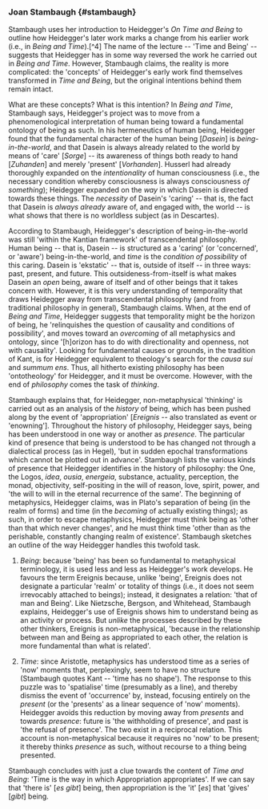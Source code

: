 ### Joan Stambaugh {#stambaugh}

Stambaugh uses her introduction to Heidegger's *On Time and Being* to outline
how Heidegger's later work marks a change from his earlier work (i.e., in *Being
and Time*).[^4] The name of the lecture -- 'Time and Being' -- suggests that
Heidegger has in some way reversed the work he carried out in *Being and Time*.
However, Stambaugh claims, the reality is more complicated: the 'concepts' of
Heidegger's early work find themselves transformed in *Time and Being*, but the
original intentions behind them remain intact.

What are these concepts? What is this intention? In *Being and Time*, Stambaugh
says, Heidegger's project was to move from a phenomenological interpretation of
human being toward a fundamental ontology of being as such. In his hermeneutics
of human being, Heidegger found that the fundamental character of the human
being [*Dasein*] is *being-in-the-world*, and that Dasein is always already
related to the world by means of 'care' [*Sorge*] -- its awareness of things
both ready to hand [*Zuhanden*] and merely 'present' [*Vorhanden*].  Husserl had
already thoroughly expanded on the *intentionality* of human consciousness
(i.e., the necessary condition whereby consciousness is always consciousness *of
something*); Heidegger expanded on the *way* in which Dasein is directed towards
these things. The *necessity* of Dasein's 'caring' -- that is, the fact that
Dasein is *always already* aware of, and engaged with, the world -- is what
shows that there is no worldless subject (as in Descartes).

According to Stambaugh, Heidegger's description of being-in-the-world was still
'within the Kantian framework' of transcendental philosophy.  Human being --
that is, Dasein -- is structured as a 'caring' (or 'concerned', or 'aware')
being-in-the-world, and *time* is the *condition of possibility* of this caring.
Dasein is 'ekstatic' -- that is, outside of itself -- in three ways: past,
present, and future. This outsideness-from-itself is what makes Dasein an *open*
being, aware of itself and of other beings that it takes concern with. However,
it is this very understanding of temporality that draws Heidegger away from
transcendental philosophy (and from traditional philosophy in general),
Stambaugh claims. When, at the end of *Being and Time*, Heidegger suggests that
temporality might be the horizon of being, he 'relinquishes the question of
causality and conditions of possibility', and moves toward an *overcoming* of
all metaphysics and ontology, since '[h]orizon has to do with directionality and
openness, not with causality'. Looking for fundamental causes or grounds, in the
tradition of Kant, is for Heidegger equivalent to theology's search for the
*causa sui* and *summum ens*. Thus, all hitherto existing philosophy has been
'ontotheology' for Heidegger, and it must be overcome. However, with the end of
*philosophy* comes the task of *thinking*.

Stambaugh explains that, for Heidegger, non-metaphysical 'thinking' is carried
out as an analysis of the *history* of being, which has been pushed along by the
event of 'appropriation' [*Ereignis* -- also translated as event or 'enowning'].
Throughout the history of philosophy, Heidegger says, being has been understood
in one way or another as *presence*. The particular kind of presence that being
is understood to be has changed not through a dialectical process (as in Hegel),
'but in sudden epochal transformations which cannot be plotted out in advance'.
Stambaugh lists the various kinds of presence that Heidegger identifies in the
history of philosophy: the One, the Logos, *idea*, *ousia*, *energeia*,
substance, actuality, perception, the monad, objectivity, self-positing in the
will of reason, love, spirit, power, and 'the will to will in the eternal
recurrence of the same'. The beginning of metaphysics, Heidegger claims, was in
Plato's separation of being (in the realm of forms) and time (in the *becoming*
of actually existing things); as such, in order to escape metaphysics, Heidegger
must think being as 'other than that which never changes', and he must think
time 'other than as the perishable, constantly changing realm of existence'.
Stambaugh sketches an outline of the way Heidegger handles this twofold task.

1. *Being*: because 'being' has been so fundamental to metaphysical terminology, it is used
less and less as Heidegger's work develops.  He favours the term Ereignis
because, unlike 'being', Ereignis does not designate a particular 'realm' or
totality of things (i.e., it does not seem irrevocably attached to being*s*);
instead, it designates a relation: 'that of man and Being'. Like Nietzsche,
Bergson, and Whitehead, Stambaugh explains, Heidegger's use of Ereignis shows
him to understand being as an activity or process.  But *unlike* the processes
described by these other thinkers, Ereignis is non-metaphysical, 'because in the
relationship between man and Being as appropriated to each other, the relation
is more fundamental than what is related'.

2. *Time*: since Aristotle, metaphysics has understood time as a series of 'now' moments
that, perplexingly, seem to have no structure (Stambaugh quotes Kant -- 'time
has no shape'). The response to this puzzle was to 'spatialise' time (presumably
as a line), and thereby dismiss the event of 'occurrence' by, instead, focusing
entirely on the *present* (or the 'presents' as a linear sequence of 'now'
moments). Heidegger avoids this reduction by moving away from *presents* and
towards *presence*: future is 'the withholding of presence', and past is 'the
refusal of presence'. The two exist in a reciprocal relation. This account is
non-metaphysical because it requires no 'now' to be present; it thereby thinks
*presence* as such, without recourse to a thing being presented.

Stambaugh concludes with just a clue towards the content of *Time and
Being*: 'Time is the way in which Appropriation appropriates'. If we can
say that 'there is' [*es gibt*] being, then appropriation is the 'it'
[*es*] that 'gives' [*gibt*] being.
